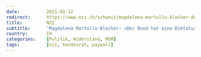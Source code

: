```yaml
---
date:          2021-02-12
redirect:      https://www.nzz.ch/schweiz/magdalena-martullo-blocher-der-bund-hat-eine-diktatur-eingefuehrt-er-hat-die-demokratie-ausgeschaltet-ld.1601336
title:         NZZ
subtitle:      "Magdalena Martullo-Blocher: «Der Bund hat eine Diktatur eingeführt. Er hat die Demokratie ausgeschaltet»"
country:       CH
categories:    [Politik, Widerstand, MSM]
tags:          [nzz, bundesrat, paywall]
---
```

